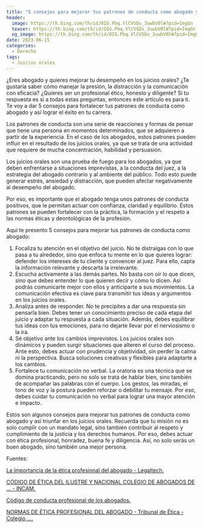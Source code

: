 ```yaml
---
title: "5 consejos para mejorar tus patrones de conducta como abogado y triunfar en los juicios orales"
header:
  image: https://th.bing.com/th/id/OIG.Pbq.VlCVSDu_3uwbV0lW?pid=ImgGn
  teaser: https://th.bing.com/th/id/OIG.Pbq.VlCVSDu_3uwbV0lW?pid=ImgGn
  og_image: https://th.bing.com/th/id/OIG.Pbq.VlCVSDu_3uwbV0lW?pid=ImgGn
date: 2023-06-15
categories:
  - Derecho
tags:
  - Juicios orales
---
```


¿Eres abogado y quieres mejorar tu desempeño en los juicios orales? ¿Te gustaría saber cómo manejar la presión, la distracción y la comunicación con eficacia? ¿Quieres ser un profesional ético, honesto y diligente? Si tu respuesta es sí a todas estas preguntas, entonces este artículo es para ti. Te voy a dar 5 consejos para fortalecer tus patrones de conducta como abogado y así lograr el éxito en tu carrera.

Los patrones de conducta son una serie de reacciones y formas de pensar que tiene una persona en momentos determinados, que se adquieren a partir de la experiencia. En el caso de los abogados, estos patrones pueden influir en el resultado de los juicios orales, ya que se trata de una actividad que requiere de mucha concentración, habilidad y persuasión.

Los juicios orales son una prueba de fuego para los abogados, ya que deben enfrentarse a situaciones imprevistas, a la conducta del juez, a la estrategia del abogado contrario y al ambiente del público. Todo esto puede generar estrés, ansiedad y distracción, que pueden afectar negativamente al desempeño del abogado.

Por eso, es importante que el abogado tenga unos patrones de conducta positivos, que le permitan actuar con confianza, claridad y equilibrio. Estos patrones se pueden fortalecer con la práctica, la formación y el respeto a las normas éticas y deontológicas de la profesión.

Aquí te presento 5 consejos para mejorar tus patrones de conducta como abogado:

1. Focaliza tu atención en el objetivo del juicio. No te distraigas con lo que pasa a tu alrededor, sino que enfoca tu mente en lo que quieres lograr: defender los intereses de tu cliente y convencer al juez. Para ello, capta la información relevante y descarta la irrelevante.
2. Escucha activamente a las demás partes. No basta con oír lo que dicen, sino que debes entender lo que quieren decir y cómo lo dicen. Así podrás comunicarte mejor con ellos y anticiparte a sus movimientos. La comunicación efectiva es clave para transmitir tus ideas y argumentos en los juicios orales.
3. Analiza antes de responder. No te precipites a dar una respuesta sin pensarla bien. Debes tener un conocimiento preciso de cada etapa del juicio y adaptar tu respuesta a cada situación. Además, debes equilibrar tus ideas con tus emociones, para no dejarte llevar por el nerviosismo o la ira.
4. Sé objetivo ante los cambios imprevistos. Los juicios orales son dinámicos y pueden surgir situaciones que alteren el curso del proceso. Ante esto, debes actuar con prudencia y objetividad, sin perder la calma ni la perspectiva. Busca soluciones creativas y flexibles para adaptarte a los cambios.
5. Fortalece tu comunicación no verbal. La oratoria es una técnica que se domina practicando, pero no solo se trata de hablar bien, sino también de acompañar las palabras con el cuerpo. Los gestos, las miradas, el tono de voz y la postura pueden reforzar o debilitar tu mensaje. Por eso, debes cuidar tu comunicación no verbal para lograr una mayor atención e impacto.

Estos son algunos consejos para mejorar tus patrones de conducta como abogado y así triunfar en los juicios orales. Recuerda que tu misión no es solo cumplir con un mandato legal, sino también contribuir al respeto y cumplimiento de la justicia y los derechos humanos. Por eso, debes actuar con ética profesional, honradez, buena fe y diligencia. Así, no solo serás un buen abogado, sino también una mejor persona.

Fuentes:

[La importancia de la ética profesional del abogado - Legaltech. ](https://blog.lemontech.com/importancia-de-la-etica-profesional-del-abogado/)

[CÓDIGO DE ÉTICA DEL ILUSTRE Y NACIONAL COLEGIO DE ABOGADOS DE ... - INCAM.](http://www.incam.org/estatutos/CODIGO-DE-ETICA.pdf)

[Código de conducta profesional de los abogados. ](https://www.icc-cpi.int/sites/default/files/Publications/Codigo-de-conducta-profesional-de-los-abogados.pdf.)

[NORMAS DE ÉTICA PROFESIONAL DEL ABOGADO - Tribunal de Ética - Colegio .... ](https://www.colabro.org.ar/contenidos/2015/08/20/Editorial_3135.php)